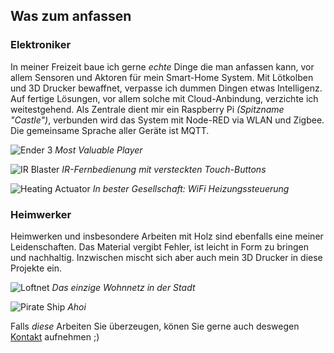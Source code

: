 ## Was zum anfassen

### Elektroniker

In meiner Freizeit baue ich gerne *echte* Dinge die man anfassen kann, vor allem Sensoren und Aktoren für mein Smart-Home System. Mit Lötkolben und 3D Drucker bewaffnet, verpasse ich dummen Dingen etwas Intelligenz. Auf fertige Lösungen, vor allem solche mit Cloud-Anbindung, verzichte ich weitestgehend. Als Zentrale dient mir ein Raspberry Pi *(Spitzname "Castle")*, verbunden wird das System mit Node-RED via WLAN und Zigbee. Die gemeinsame Sprache aller Geräte ist MQTT.

![Ender 3](/images/elektronik-1.jpg)
*Most Valuable Player*

![IR Blaster](/images/elektronik-2.jpg)
*IR-Fernbedienung mit versteckten Touch-Buttons*

![Heating Actuator](/images/elektronik-3.jpg)
*In bester Gesellschaft: WiFi Heizungssteuerung*

### Heimwerker

Heimwerken und insbesondere Arbeiten mit Holz sind ebenfalls eine meiner Leidenschaften. Das Material vergibt Fehler, ist leicht in Form zu bringen und nachhaltig. Inzwischen mischt sich aber auch mein 3D Drucker in diese Projekte ein.

![Loftnet](/images/handyman-1.jpg)
*Das einzige Wohnnetz in der Stadt*

![Pirate Ship](/images/handyman-2.jpg)
*Ahoi*

Falls *diese* Arbeiten Sie überzeugen, könen Sie gerne auch deswegen [Kontakt](#/contact) aufnehmen ;)